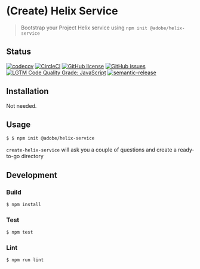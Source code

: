 # (Create) Helix Service

> Bootstrap your Project Helix service using `npm init @adobe/helix-service`

## Status
[![codecov](https://img.shields.io/codecov/c/github/adobe/helix-service.svg)](https://codecov.io/gh/adobe/helix-service)
[![CircleCI](https://img.shields.io/circleci/project/github/adobe/helix-service.svg)](https://circleci.com/gh/adobe/helix-service)
[![GitHub license](https://img.shields.io/github/license/adobe/helix-service.svg)](https://github.com/adobe/helix-service/blob/master/LICENSE.txt)
[![GitHub issues](https://img.shields.io/github/issues/adobe/helix-service.svg)](https://github.com/adobe/helix-service/issues)
[![LGTM Code Quality Grade: JavaScript](https://img.shields.io/lgtm/grade/javascript/g/adobe/helix-service.svg?logo=lgtm&logoWidth=18)](https://lgtm.com/projects/g/adobe/helix-service)
[![semantic-release](https://img.shields.io/badge/%20%20%F0%9F%93%A6%F0%9F%9A%80-semantic--release-e10079.svg)](https://github.com/semantic-release/semantic-release)

## Installation

Not needed.

## Usage

```bash
$ $ npm init @adobe/helix-service
```

`create-helix-service` will ask you a couple of questions and create a ready-to-go directory

## Development

### Build

```bash
$ npm install
```

### Test

```bash
$ npm test
```

### Lint

```bash
$ npm run lint
```